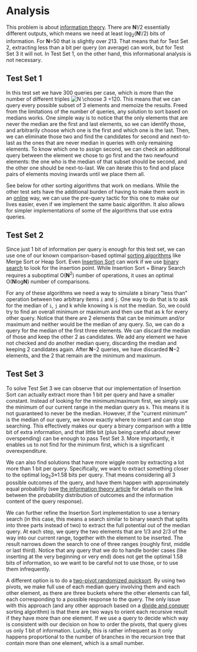 # Analysis

This problem is about [information theory](https://en.wikipedia.org/wiki/Information_theory). There are **N**!/2 essentially different outputs, which means we need at least log<sub>2</sub>(**N**!/2) bits of information. For **N**=50 that is slightly over 213. That means that for Test Set 2, extracting less than a bit per query (on average) can work, but for Test Set 3 it will not. In Test Set 1, on the other hand, this informational analysis is not necessary.

## Test Set 1

In this test set we have 300 queries per case, which is more than the number of different triples ![N \choose 3](https://render.githubusercontent.com/render/math?math=N%20%5Cchoose%203)
=120. This means that we can query every possible subset of 3 elements and memoize the results. Freed from the limitations of the number of queries, any solution to sort based on medians works. One simple way is to notice that the only elements that are never the median are the first and last elements, so we can identify those, and arbitrarily choose which one is the first and which one is the last. Then, we can eliminate those two and find the candidates for second and next-to-last as the ones that are never median in queries with only remaining elements. To know which one to assign second, we can check an additional query between the element we chose to go first and the two newfound elements: the one who is the median of that subset should be second, and the other one should be next-to-last. We can iterate this to find and place pairs of elements moving inwards until we place them all.

See below for other sorting algorithms that work on medians. While the other test sets have the additional burden of having to make them work in an [online](https://en.wikipedia.org/wiki/Online_algorithm) way, we can use the pre-query tactic for this one to make our lives easier, even if we implement the same basic algorithm. It also allows for simpler implementations of some of the algorithms that use extra queries.

## Test Set 2

Since just 1 bit of information per query is enough for this test set, we can use one of our known comparison-based optimal [sorting algorithms](https://en.wikipedia.org/wiki/Sorting_algorithm) like Merge Sort or Heap Sort. Even [Insertion Sort](https://en.wikipedia.org/wiki/Insertion_sort) can work if we use [binary search](https://en.wikipedia.org/wiki/Binary_search_algorithm) to look for the insertion point. While Insertion Sort + Binary Search requires a suboptimal O(**N**<sup>2</sup>) number of operations, it uses an optimal O(**N**log**N**) number of comparisons.

For any of these algorithms we need a way to simulate a binary "less than" operation between two arbitrary items `i` and `j`. One way to do that is to ask for the median of `i`, `j` and k while knowing `k` is not the median. So, we could try to find an overall minimum or maximum and then use that as k for every other query. Notice that there are 2 elements that can be minimum and/or maximum and neither would be the median of any query. So, we can do a query for the median of the first three elements. We can discard the median of those and keep the other 2 as candidates. We add any element we have not checked and do another median query, discarding the median and keeping 2 candidates again. After **N**−2 queries, we have discarded **N**−2 elements, and the 2 that remain are the minimum and maximum.

## Test Set 3

To solve Test Set 3 we can observe that our implementation of Insertion Sort can actually extract more than 1 bit per query and have a smaller constant. Instead of looking for the minimum/maximum first, we simply use the minimum of our current range in the median query as `k`. This means it is not guaranteed to never be the median. However, if the "current minimum" is the median of our query, we know exactly where to insert and can stop searching. This effectively makes our query a binary comparison with a little bit of extra information, and that little bit (plus being careful about never overspending) can be enough to pass Test Set 3. More importantly, it enables us to not find for the minimum first, which is a significant overexpenditure.

We can also find solutions that have more wiggle room by extracting a lot more than 1 bit per query. Specifically, we want to extract something closer to the optimal log<sub>2</sub>3≈1.58 bits per query. That means considering all 3 possible outcomes of the query, and have them happen with approximately equal probability (see [the information theory article](https://en.wikipedia.org/wiki/Information_theory) for details on the link between the probability distribution of outcomes and the information content of the query response).

We can further refine the Insertion Sort implementation to use a ternary search (in this case, this means a search similar to binary search that splits into three parts instead of two) to extract the full potential out of the median query. At each step, we query the two elements that are 1/3 and 2/3 of the way into our current range, together with the element to be inserted. The result narrows down the search to one of three ranges (roughly first, middle or last third). Notice that any query that we do to handle border cases (like inserting at the very beginning or very end) does not get the optimal 1.58 bits of information, so we want to be careful not to use those, or to use them infrequently.

A different option is to do a [two-pivot randomized quicksort](https://en.wikipedia.org/wiki/Quicksort#Multi-pivot_quicksort). By using two pivots, we make full use of each median query involving them and each other element, as there are three buckets where the other elements can fall, each corresponding to a possible response to the query. The only issue with this approach (and any other approach based on a [divide and conquer](https://en.wikipedia.org/wiki/Divide-and-conquer_algorithm) sorting algorithm) is that there are two ways to orient each recursive result if they have more than one element. If we use a query to decide which way is consistent with our decision on how to order the pivots, that query gives us only 1 bit of information. Luckily, this is rather infrequent as it only happens proportional to the number of branches in the recursion tree that contain more than one element, which is a small number.
